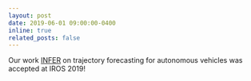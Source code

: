 ```yaml
---
layout: post
date: 2019-06-01 09:00:00-0400
inline: true
related_posts: false
---
```


Our work [INFER](https://arxiv.org/pdf/1903.10641) on trajectory forecasting
for autonomous vehicles was accepted at IROS 2019!
